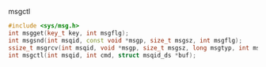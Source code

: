  msgctl           
          

```c++
#include <sys/msg.h>
int msgget(key_t key, int msgflg);
int msgsnd(int msqid, const void *msgp, size_t msgsz, int msgflg);
ssize_t msgrcv(int msqid, void *msgp, size_t msgsz, long msgtyp, int msgflg);
int msgctl(int msqid, int cmd, struct msqid_ds *buf);
```



